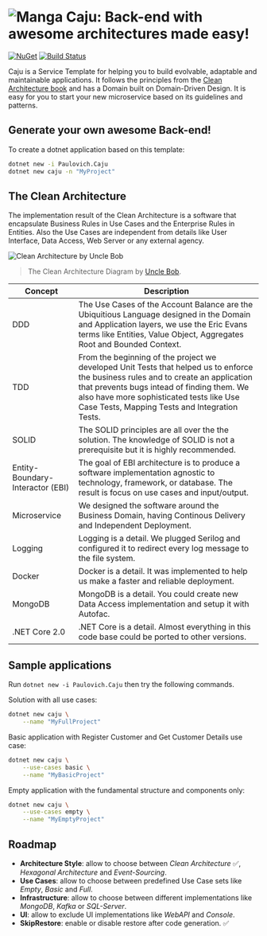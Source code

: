 ![Manga](https://raw.githubusercontent.com/ivanpaulovich/manga/master/docs/manga-icon.png) Caju: Back-end with awesome architectures made easy!
=========
<a href="https://www.nuget.org/packages/Paulovich.Caju/" rel="Paulovich.Caju">![NuGet](https://img.shields.io/nuget/v/Paulovich.Caju.svg)</a> [![Build Status](https://travis-ci.org/ivanpaulovich/caju.svg?branch=master)](https://travis-ci.org/ivanpaulovich/caju)

Caju is a Service Template for helping you to build evolvable, adaptable and maintainable applications. It follows the principles from the [Clean Architecture book](https://www.amazon.com/Clean-Architecture-Craftsmans-Software-Structure/dp/0134494164) and has a Domain built on Domain-Driven Design. It is easy for you to start your new microservice based on its guidelines and patterns.

## Generate your own awesome Back-end!

To create a dotnet application based on this template:

```sh
dotnet new -i Paulovich.Caju
dotnet new caju -n "MyProject"
```

## The Clean Architecture

The implementation result of the Clean Architecture is a software that encapsulate Business Rules in Use Cases and the Enterprise Rules in Entities. Also the Use Cases are independent from details like User Interface, Data Access, Web Server or any external agency. 

![Clean Architecture by Uncle Bob](https://raw.githubusercontent.com/ivanpaulovich/manga/master/docs/CleanArchitecture-Uncle-Bob.jpg)
> The Clean Architecture Diagram by [Uncle Bob](https://8thlight.com/blog/uncle-bob/2012/08/13/the-clean-architecture.html).

| Concept | Description |
| --- | --- |
| DDD | The Use Cases of the Account Balance are the Ubiquitious Language designed in the Domain and Application layers, we use the Eric Evans terms like Entities, Value Object, Aggregates Root and Bounded Context. |
| TDD | From the beginning of the project we developed Unit Tests that helped us to enforce the business rules and to create an application that prevents bugs intead of finding them. We also have more sophisticated tests like Use Case Tests, Mapping Tests and Integration Tests. |
| SOLID | The SOLID principles are all over the the solution. The knowledge of SOLID is not a prerequisite but it is highly recommended. |
| Entity-Boundary-Interactor (EBI) | The goal of EBI architecture is to produce a software implementation agnostic to technology, framework, or database. The result is focus on  use cases and input/output. |
| Microservice | We designed the software around the Business Domain, having Continous Delivery and Independent Deployment. |
| Logging | Logging is a detail. We plugged Serilog and configured it to redirect every log message to the file system. |
| Docker | Docker is a detail. It was implemented to help us make a faster and reliable deployment. |
| MongoDB | MongoDB is a detail. You could create new Data Access implementation and setup it with Autofac. |
| .NET Core 2.0 | .NET Core is a detail. Almost everything in this code base could be ported to other versions. |

## Sample applications

Run `dotnet new -i Paulovich.Caju` then try the following commands.

Solution with all use cases:

```sh
dotnet new caju \
	--name "MyFullProject"
```

Basic application with Register Customer and Get Customer Details use case:

```sh
dotnet new caju \
	--use-cases basic \
	--name "MyBasicProject"
```

Empty application with the fundamental structure and components only:

```sh
dotnet new caju \
	--use-cases empty \
	--name "MyEmptyProject"
```

## Roadmap

* **Architecture Style**: allow to choose between *Clean Architecture* :white_check_mark:, *Hexagonal Architecture* and *Event-Sourcing*.
* **Use Cases**: allow to choose between predefined Use Case sets like *Empty*, *Basic* and *Full*.	
* **Infrastructure**: allow to choose between different implementations like *MongoDB*, *Kafka* or *SQL-Server*.
* **UI**: allow to exclude UI implementations like *WebAPI* and *Console*.
* **SkipRestore**: enable or disable restore after code generation. :white_check_mark:
